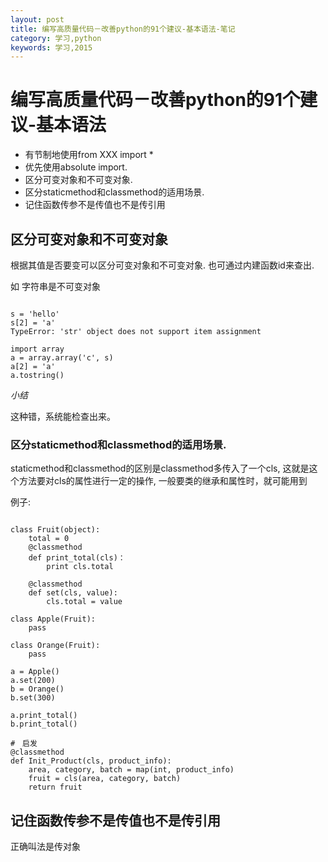 ```yaml
---
layout: post
title: 编写高质量代码－改善python的91个建议-基本语法-笔记
category: 学习,python
keywords: 学习,2015
---
```


# 编写高质量代码－改善python的91个建议-基本语法

+ 有节制地使用from XXX import *
+ 优先使用absolute import.
+ 区分可变对象和不可变对象.
+ 区分staticmethod和classmethod的适用场景.
+ 记住函数传参不是传值也不是传引用

## 区分可变对象和不可变对象

根据其值是否要变可以区分可变对象和不可变对象.
也可通过内建函数id来查出.

如 字符串是不可变对象

```

s = 'hello'
s[2] = 'a'
TypeError: 'str' object does not support item assignment

import array
a = array.array('c', s)
a[2] = 'a'
a.tostring()

```

*小结*

这种错，系统能检查出来。

### 区分staticmethod和classmethod的适用场景.

staticmethod和classmethod的区别是classmethod多传入了一个cls,
这就是这个方法要对cls的属性进行一定的操作,
一般要类的继承和属性时，就可能用到

例子:

```

class Fruit(object):
    total = 0
    @classmethod
    def print_total(cls)：
        print cls.total

    @classmethod
    def set(cls, value):
        cls.total = value

class Apple(Fruit):
    pass

class Orange(Fruit):
    pass

a = Apple()
a.set(200)
b = Orange()
b.set(300)

a.print_total()
b.print_total()

#　启发
@classmethod
def Init_Product(cls, product_info):
    area, category, batch = map(int, product_info)
    fruit = cls(area, category, batch)
    return fruit

```

## 记住函数传参不是传值也不是传引用
正确叫法是传对象
